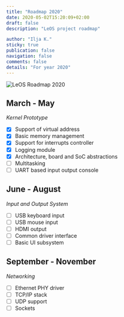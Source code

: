 ```yaml
---
title: "Roadmap 2020"
date: 2020-05-02T15:20:09+02:00
draft: false
description: "LeOS project roadmap"

author: "Ilja K."
sticky: true
publication: false
navigation: false
comments: false
details: "For year 2020"
---
```


![LeOS Roadmap 2020](/leos/roadmap.jpg)

## March - May 
_Kernel Prototype_

- [x] Support of virtual address
- [x] Basic memory management
- [x] Support for interrupts controller
- [x] Logging module
- [x] Architecture, board and SoC abstractions
- [ ] Multitasking
- [ ] UART based input output console

## June - August
_Input and Output System_
- [ ] USB keyboard input
- [ ] USB mouse input
- [ ] HDMI output
- [ ] Common driver interface
- [ ] Basic UI subsystem

## September - November
_Networking_
- [ ] Ethernet PHY driver
- [ ] TCP/IP stack
- [ ] UDP support
- [ ] Sockets
